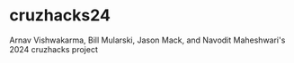 # cruzhacks24
Arnav Vishwakarma, Bill Mularski, Jason Mack, and Navodit Maheshwari's 2024 cruzhacks project


